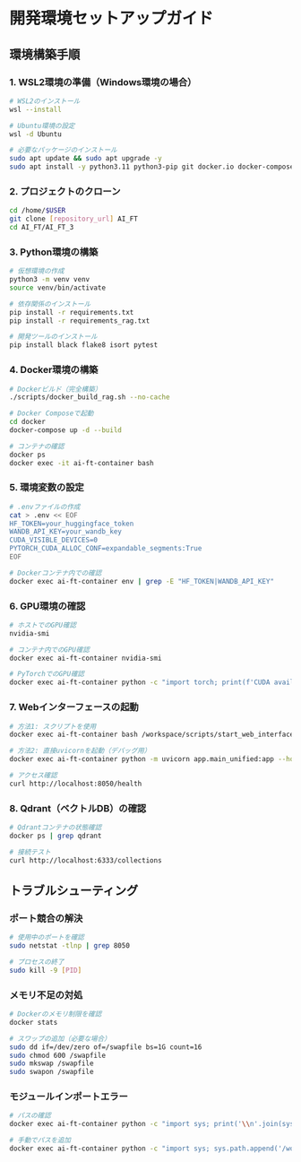 # 開発環境セットアップガイド

## 環境構築手順

### 1. WSL2環境の準備（Windows環境の場合）
```bash
# WSL2のインストール
wsl --install

# Ubuntu環境の設定
wsl -d Ubuntu

# 必要なパッケージのインストール
sudo apt update && sudo apt upgrade -y
sudo apt install -y python3.11 python3-pip git docker.io docker-compose
```

### 2. プロジェクトのクローン
```bash
cd /home/$USER
git clone [repository_url] AI_FT
cd AI_FT/AI_FT_3
```

### 3. Python環境の構築
```bash
# 仮想環境の作成
python3 -m venv venv
source venv/bin/activate

# 依存関係のインストール
pip install -r requirements.txt
pip install -r requirements_rag.txt

# 開発ツールのインストール
pip install black flake8 isort pytest
```

### 4. Docker環境の構築
```bash
# Dockerビルド（完全構築）
./scripts/docker_build_rag.sh --no-cache

# Docker Composeで起動
cd docker
docker-compose up -d --build

# コンテナの確認
docker ps
docker exec -it ai-ft-container bash
```

### 5. 環境変数の設定
```bash
# .envファイルの作成
cat > .env << EOF
HF_TOKEN=your_huggingface_token
WANDB_API_KEY=your_wandb_key
CUDA_VISIBLE_DEVICES=0
PYTORCH_CUDA_ALLOC_CONF=expandable_segments:True
EOF

# Dockerコンテナ内での確認
docker exec ai-ft-container env | grep -E "HF_TOKEN|WANDB_API_KEY"
```

### 6. GPU環境の確認
```bash
# ホストでのGPU確認
nvidia-smi

# コンテナ内でのGPU確認
docker exec ai-ft-container nvidia-smi

# PyTorchでのGPU確認
docker exec ai-ft-container python -c "import torch; print(f'CUDA available: {torch.cuda.is_available()}')"
```

### 7. Webインターフェースの起動
```bash
# 方法1: スクリプトを使用
docker exec ai-ft-container bash /workspace/scripts/start_web_interface.sh

# 方法2: 直接uvicornを起動（デバッグ用）
docker exec ai-ft-container python -m uvicorn app.main_unified:app --host 0.0.0.0 --port 8050 --reload

# アクセス確認
curl http://localhost:8050/health
```

### 8. Qdrant（ベクトルDB）の確認
```bash
# Qdrantコンテナの状態確認
docker ps | grep qdrant

# 接続テスト
curl http://localhost:6333/collections
```

## トラブルシューティング

### ポート競合の解決
```bash
# 使用中のポートを確認
sudo netstat -tlnp | grep 8050

# プロセスの終了
sudo kill -9 [PID]
```

### メモリ不足の対処
```bash
# Dockerのメモリ制限を確認
docker stats

# スワップの追加（必要な場合）
sudo dd if=/dev/zero of=/swapfile bs=1G count=16
sudo chmod 600 /swapfile
sudo mkswap /swapfile
sudo swapon /swapfile
```

### モジュールインポートエラー
```bash
# パスの確認
docker exec ai-ft-container python -c "import sys; print('\\n'.join(sys.path))"

# 手動でパスを追加
docker exec ai-ft-container python -c "import sys; sys.path.append('/workspace'); import app.main_unified"
```